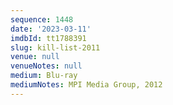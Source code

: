 ```yaml
---
sequence: 1448
date: '2023-03-11'
imdbId: tt1788391
slug: kill-list-2011
venue: null
venueNotes: null
medium: Blu-ray
mediumNotes: MPI Media Group, 2012
---
```


